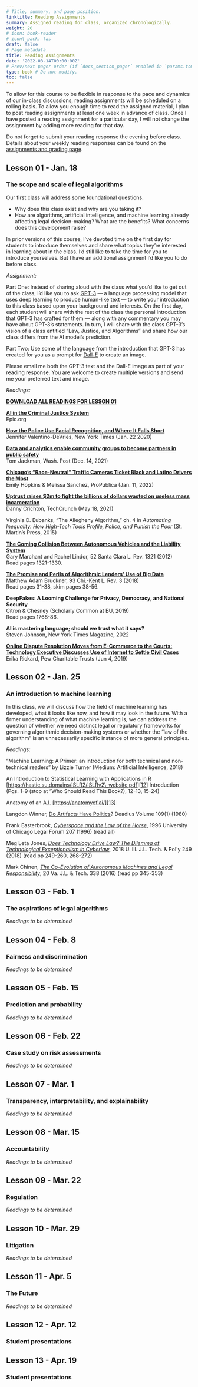 ```yaml
---
# Title, summary, and page position.
linktitle: Reading Assignments
summary: Assigned reading for class, organized chronologically.
weight: 20
# icon: book-reader
# icon\_pack: fas
draft: false
# Page metadata.
title: Reading Assignments
date: '2022-08-14T00:00:00Z'
# Prev/next pager order (if `docs_section_pager` enabled in `params.toml`)
type: book # Do not modify.
toc: false
---
```

To allow for this course to be flexible in response to the pace and dynamics of our in-class discussions, reading assignments will be scheduled on a rolling basis. To allow you enough time to read the assigned material, I plan to post reading assignments at least one week in advance of class. Once I have posted a reading assignment for a particular day, I will not change the assignment by adding more reading for that day.

Do not forget to submit your reading response the evening before class. Details about your weekly reading responses can be found on the [assignments and grading page][1].

## Lesson 01 - Jan. 18
### The scope and scale of legal algorithms
Our first class will address some foundational questions. 
- Why does this class exist and why are you taking it? 
- How are algorithms, artificial intelligence, and machine learning already affecting legal decision-making? What are the benefits? What concerns does this development raise?

In prior versions of this course, I’ve devoted time on the first day for students to introduce themselves and share what topics they’re interested in learning about in the class. I’d still like to take the time for you to introduce yourselves. But I have an additional assignment I’d like you to do before class. 

_Assignment:_

Part One: Instead of sharing aloud with the class what you’d like to get out of the class, I’d like you to ask [GPT-3][2] — a language processing model that uses deep learning to produce human-like text — to write your introduction to this class based upon your background and interests. On the first day, each student will share with the rest of the class the personal introduction that GPT-3 has crafted for them — along with any commentary you may have about GPT-3’s statements. In turn, I will share with the class GPT-3’s vision of a class entitled “Law, Justice, and Algorithms” and share how our class differs from the AI model’s prediction.

Part Two: Use some of the language from the introduction that GPT-3 has created for you as a prompt for [Dall-E][3] to create an image.

Please email me both the GPT-3 text and the Dall-E image as part of your reading response. You are welcome to create multiple versions and send me your preferred text and image.

_Readings:_

[**DOWNLOAD ALL READINGS FOR LESSON 01**](link)

[**AI in the Criminal Justice System**](https://epic.org/issues/ai/ai-in-the-criminal-justice-system/)
<br> Epic.org

[**How the Police Use Facial Recognition, and Where It Falls Short**](https://www.nytimes.com/2020/01/12/technology/facial-recognition-police.html)
<br> Jennifer Valentino-DeVries, New York Times (Jan. 22 2020) <br> 

[**Data and analytics enable community groups to become partners in public safety**](https://www.washingtonpost.com/crime-law/2021/12/14/crime-prevention-location-analysis/)
<br> Tom Jackman, Wash. Post (Dec. 14, 2021) <br> 

[**Chicago’s “Race-Neutral” Traffic Cameras Ticket Black and Latino Drivers the Most**](https://www.propublica.org/article/chicagos-race-neutral-traffic-cameras-ticket-black-and-latino-drivers-the-most?token=d6qqzFPQ19VGp5Qo6NiWBKiq0K33UMvJ) <br> Emily Hopkins & Melissa Sanchez, ProPublica (Jan. 11, 2022) <br> 

[**Uptrust raises $2m to fight the billions of dollars wasted on useless mass incarceration**](https://techcrunch.com/2021/05/18/uptrust-raises-2m-to-fight-the-billions-of-dollars-wasted-on-useless-mass-incarceration/) <br> Danny Crichton, TechCrunch (May 18, 2021) 

Virginia D. Eubanks, “The Allegheny Algorithm,” ch. 4 in _Automating Inequality: How High-Tech Tools Profile, Police, and Punish the Poor_ (St. Martin’s Press, 2015)

[**The Coming Collision Between Autonomous Vehicles and the Liability System**][9] <br> Gary Marchant and Rachel Lindor, 52 Santa Clara L. Rev. 1321 (2012) 
<br> Read pages 1321-1330.

[**The Promise and Perils of Algorithmic Lenders’ Use of Big Data**][10] <br> Matthew Adam Bruckner, 93 Chi.-Kent L. Rev. 3 (2018) 
<br> Read pages 31-38, skim pages 38-56.

**DeepFakes: A Looming Challenge for Privacy, Democracy, and National Security** <br> Citron & Chesney (Scholarly Common at BU, 2019) 
<br> Read pages 1768-86.

**AI is mastering language; should we trust what it says?**
<br> Steven Johnson, New York Times Magazine, 2022

[**Online Dispute Resolution Moves from E-Commerce to the Courts: Technology Executive Discusses Use of Internet to Settle Civil Cases**](https://www.pewtrusts.org/en/research-and-analysis/articles/2019/06/04/online-dispute-resolution-moves-from-e-commerce-to-the-courts)
<br> Erika Rickard, Pew Charitable Trusts (Jun 4, 2019)


## Lesson 02 - Jan. 25
### An introduction to machine learning
In this class, we will discuss how the field of machine learning has developed, what it looks like now, and how it may look in the future. With a firmer understanding of what machine learning is, we can address the question of whether we need distinct legal or regulatory frameworks for governing algorithmic decision-making systems or whether the “law of the algorithm” is an unnecessarily specific instance of more general principles.

_Readings:_

“Machine Learning: A Primer: an introduction for both technical and non-technical readers” by Lizzie Turner (Medium: Artificial Intelligence, 2018)

An Introduction to Statistical Learning with Applications in R
[https://hastie.su.domains/ISLR2/ISLRv2\_website.pdf][12]
Introduction (Pgs. 1-9 (stop at “Who Should Read This Book?), 12-13, 15-24)

Anatomy of an A.I.
[https://anatomyof.ai/][13]

Langdon Winner, [Do Artifacts Have Politics][14]? Deadlus Volume 109(1) (1980) 

Frank Easterbrook, [_Cyberspace and the Law of the Horse_][15], 1996 University of Chicago Legal Forum 207 (1996) (read all)

Meg Leta Jones, [_Does Technology Drive Law? The Dilemma of Technological Exceptionalism in Cyberlaw_][16], 2018 U. Ill. J.L. Tech. & Pol'y 249 (2018) (read pp 249-260, 268-272)

Mark Chinen, [_The Co-Evolution of Autonomous Machines and Legal Responsibility_][17], 20 Va. J.L. & Tech. 338 (2016) (read pp 345-353)

## Lesson 03 - Feb. 1
### The aspirations of legal algorithms
_Readings to be determined_
## Lesson 04 - Feb. 8
### Fairness and discrimination
_Readings to be determined_
## Lesson 05 - Feb. 15
### Prediction and probability
_Readings to be determined_
## Lesson 06 - Feb. 22
### Case study on risk assessments
_Readings to be determined_
## Lesson 07 - Mar. 1
### Transparency, interpretability, and explainability
_Readings to be determined_
## Lesson 08 - Mar. 15
### Accountability
_Readings to be determined_
## Lesson 09 - Mar. 22
### Regulation
_Readings to be determined_
## Lesson 10 - Mar. 29
### Litigation
_Readings to be determined_
## Lesson 11 - Apr. 5
### The Future
_Readings to be determined_
## Lesson 12 - Apr. 12
### Student presentations
## Lesson 13 - Apr. 19
### Student presentations

[1]:	/../../laj-sp22/syllabus/grading
[2]:	https://chat.openai.com/chat
[3]:	https://openai.com/dall-e-2/
[4]:	https://epic.org/issues/ai/ai-in-the-criminal-justice-system/
[5]:	https://www.nytimes.com/2020/01/12/technology/facial-recognition-police.html
[6]:	https://www.washingtonpost.com/crime-law/2021/12/14/crime-prevention-location-analysis/
[7]:	https://www.propublica.org/article/chicagos-race-neutral-traffic-cameras-ticket-black-and-latino-drivers-the-most?token=d6qqzFPQ19VGp5Qo6NiWBKiq0K33UMvJ
[8]:	https://techcrunch.com/2021/05/18/uptrust-raises-2m-to-fight-the-billions-of-dollars-wasted-on-useless-mass-incarceration/
[9]:	https://digitalcommons.law.scu.edu/lawreview/vol52/iss4/6/
[10]:	https://scholarship.kentlaw.iit.edu/cgi/viewcontent.cgi?article=4192&context=cklawreview
[12]:	https://hastie.su.domains/ISLR2/ISLRv2_website.pdf
[13]:	https://anatomyof.ai/
[14]:	https://www.cc.gatech.edu/~beki/cs4001/Winner.pdf
[15]:	https://chicagounbound.uchicago.edu/cgi/viewcontent.cgi?referer=&httpsredir=1&article=2147&context=journal_articles
[16]:	http://illinoisjltp.com/journal/wp-content/uploads/2018/12/Jones.pdf
[17]:	https://digitalcommons.law.seattleu.edu/cgi/viewcontent.cgi?article=1757&context=faculty